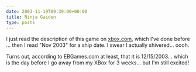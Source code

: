 ```yaml
---
date: 2003-11-19T09:39:00+00:00
title: Ninja Gaiden
type: posts
---
```

I just read the description of this game on [xbox.com](https://www.xbox.com/en-US/ninjagaiden/default.htm), which I've done before ... then I read "Nov 2003" for a ship date. I swear I actually shivered... oooh.

Turns out, according to EBGames.com at least, that it is 12/15/2003... which is the day before I go away from my XBox for 3 weeks... but I'm still excited!
